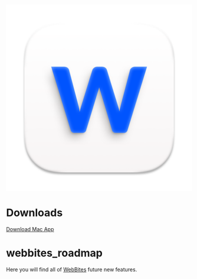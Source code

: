 ![WebBites icon](https://github.com/elrumo/macOS_Big_Sur_icons_replacements/blob/master/icons/png/WebBites.png?raw=true "Click the Download link bellow")

# Downloads
[Download Mac App](https://github.com/elrumo/WebBites_public/releases/download/0.6/WebBites-0.0.1-mac.zip)

# webbites_roadmap
Here you will find all of [WebBites](https://webbites.io) future new features.
